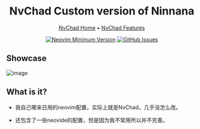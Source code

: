 <h1 align="center">NvChad Custom version of Ninnana</h1>

<div align="center">
	<a href="https://nvchad.com/">NvChad Home</a>
  <span> • </span>
        <a href="https://nvchad.com/docs/features">NvChad Features</a>
  <p></p>
</div> 

<div align="center">
 
[![Neovim Minimum Version](https://img.shields.io/badge/Neovim-0.9.0-blueviolet.svg?style=flat-square&logo=Neovim&color=90E59A&logoColor=white)](https://github.com/neovim/neovim)
[![GitHub Issues](https://img.shields.io/github/issues/NvChad/NvChad.svg?style=flat-square&label=Issues&color=d77982)](https://github.com/NvChad/NvChad/issues)

</div>

## Showcase
![image](https://github.com/BERADQ/dotfile-neovim/assets/78293733/e1099840-422d-423c-88f7-ea5408d7b6d0)


## What is it?

- 我自己哪来日用的neovim配置，实际上就是NvChad，几乎没怎么改。

- 还包含了一些neovide的配置，但是因为我不常用所以并不完善。
